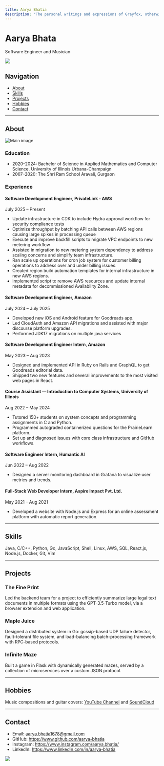 ```yaml
---
title: Aarya Bhatia
description: "The personal writings and expressions of Grayfox, otherwise known as you too and everyone else. It is a loving and silly place."
---
```

<!-- <img
  id="foxy"
  src="/images/grayf0x.jpg"
  alt="A foxy face"> -->

# Aarya Bhata

Software Engineer and Musician

<img src="/images/partywizard.gif">


## Navigation

- [About](#about)
- [Skills](#skills)
- [Projects](#projects)
- [Hobbies](#hobbies)
- [Contact](#contact)

---

## About

![Main image](/images/pfp.jpg)

### Education

- 2020–2024: Bachelor of Science in Applied Mathematics and Computer Science, University of Illinois Urbana-Champaign
- 2007–2020: The Shri Ram School Aravali, Gurgaon

### Experience

#### Software Development Engineer, PrivateLink - AWS
July 2025 – Present
- Update infrastructure in CDK to include Hydra approval workflow for security compliance tests
- Optimize throughput by batching API calls between AWS regions causing large spikes in processing queue 
- Execute and improve backfill scripts to migrate VPC endpoints to new metering workflow
- Assisted in migration to new metering system dependency to address scaling concerns and simplify team infrastructure.
- Ran scale up operations for cron job system for customer billing operations to address over and under billing issues.
- Created region build automation templates for internal infrastructure in new AWS regions.
- Implemented script to remove AWS resources and update internal metadata for decommissioned Availability Zone.

#### Software Development Engineer, Amazon
July 2024 – July 2025
- Developed new iOS and Android feature for Goodreads app.
- Led CloudAuth and Amazon API migrations and assisted with major discourse platform upgrades.
- Performed JDK17 migrations on multiple java services

#### Software Development Engineer Intern, Amazon
May 2023 – Aug 2023
- Designed and implemented API in Ruby on Rails and GraphQL to get Goodreads editorial data.
- Shipped two new features and several improvements to the most visited web pages in React.

#### Course Assistant — Introduction to Computer Systems, University of Illinois
Aug 2022 – May 2024
- Tutored 150+ students on system concepts and programming assignments in C and Python.
- Programmed autograded containerized questions for the PrairieLearn platform.
- Set up and diagnosed issues with core class infrastructure and GitHub workflows.

#### Software Engineer Intern, Humantic AI
Jun 2022 – Aug 2022
- Designed a server monitoring dashboard in Grafana to visualize user metrics and trends.

#### Full-Stack Web Developer Intern, Aspire Impact Pvt. Ltd.
May 2021 – Aug 2021
- Developed a website with Node.js and Express for an online assessment platform with automatic report generation.

---

## Skills

Java,
C/C++,
Python,
Go,
JavaScript,
Shell,
Linux,
AWS,
SQL,
React.js,
Node.js,
Docker,
Git,
Vim

---

## Projects

### The Fine Print
Led the backend team for a project to efficiently summarize large legal text documents in multiple formats using the GPT-3.5-Turbo model, via a browser extension and web application.

### Maple Juice
Designed a distributed system in Go: gossip-based UDP failure detector, fault-tolerant file system, and load-balancing batch-processing framework with RPC-based protocols.

### Infinite Maze
Built a game in Flask with dynamically generated mazes, served by a collection of microservices over a custom JSON protocol.

---

## Hobbies

Music compositions and guitar covers: [YouTube Channel](https://www.youtube.com/@aaryabhatia3551) and [SoundCloud](https://soundcloud.com/aarya-bhatia)

---

## Contact

- Email: aarya.bhatia1678@gmail.com  
- GitHub: https://www.github.com/aarya-bhatia  
- Instagram: https://www.instagram.com/aarya.bhatia/  
- LinkedIn: https://www.linkedin.com/in/aarya-bhatia

<img src="/images/sunset.jpg">